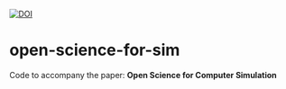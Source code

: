 [![DOI](https://zenodo.org/badge/DOI/10.5281/zenodo.4637670.svg)](https://doi.org/10.5281/zenodo.4637670)

# open-science-for-sim
Code to accompany the paper: **Open Science for Computer Simulation**
